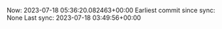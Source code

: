 Now: 2023-07-18 05:36:20.082463+00:00 Earliest commit since sync: None Last sync: 2023-07-18 03:49:56+00:00
